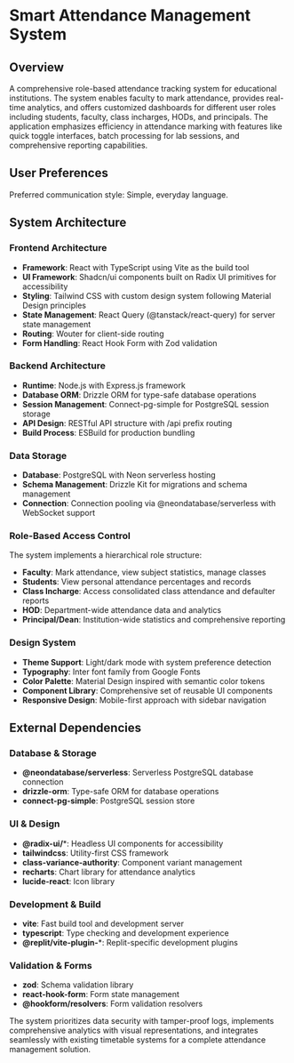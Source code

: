# Smart Attendance Management System

## Overview

A comprehensive role-based attendance tracking system for educational institutions. The system enables faculty to mark attendance, provides real-time analytics, and offers customized dashboards for different user roles including students, faculty, class incharges, HODs, and principals. The application emphasizes efficiency in attendance marking with features like quick toggle interfaces, batch processing for lab sessions, and comprehensive reporting capabilities.

## User Preferences

Preferred communication style: Simple, everyday language.

## System Architecture

### Frontend Architecture
- **Framework**: React with TypeScript using Vite as the build tool
- **UI Framework**: Shadcn/ui components built on Radix UI primitives for accessibility
- **Styling**: Tailwind CSS with custom design system following Material Design principles
- **State Management**: React Query (@tanstack/react-query) for server state management
- **Routing**: Wouter for client-side routing
- **Form Handling**: React Hook Form with Zod validation

### Backend Architecture
- **Runtime**: Node.js with Express.js framework
- **Database ORM**: Drizzle ORM for type-safe database operations
- **Session Management**: Connect-pg-simple for PostgreSQL session storage
- **API Design**: RESTful API structure with /api prefix routing
- **Build Process**: ESBuild for production bundling

### Data Storage
- **Database**: PostgreSQL with Neon serverless hosting
- **Schema Management**: Drizzle Kit for migrations and schema management
- **Connection**: Connection pooling via @neondatabase/serverless with WebSocket support

### Role-Based Access Control
The system implements a hierarchical role structure:
- **Faculty**: Mark attendance, view subject statistics, manage classes
- **Students**: View personal attendance percentages and records
- **Class Incharge**: Access consolidated class attendance and defaulter reports
- **HOD**: Department-wide attendance data and analytics
- **Principal/Dean**: Institution-wide statistics and comprehensive reporting

### Design System
- **Theme Support**: Light/dark mode with system preference detection
- **Typography**: Inter font family from Google Fonts
- **Color Palette**: Material Design inspired with semantic color tokens
- **Component Library**: Comprehensive set of reusable UI components
- **Responsive Design**: Mobile-first approach with sidebar navigation

## External Dependencies

### Database & Storage
- **@neondatabase/serverless**: Serverless PostgreSQL database connection
- **drizzle-orm**: Type-safe ORM for database operations
- **connect-pg-simple**: PostgreSQL session store

### UI & Design
- **@radix-ui/***: Headless UI components for accessibility
- **tailwindcss**: Utility-first CSS framework
- **class-variance-authority**: Component variant management
- **recharts**: Chart library for attendance analytics
- **lucide-react**: Icon library

### Development & Build
- **vite**: Fast build tool and development server
- **typescript**: Type checking and development experience
- **@replit/vite-plugin-***: Replit-specific development plugins

### Validation & Forms
- **zod**: Schema validation library
- **react-hook-form**: Form state management
- **@hookform/resolvers**: Form validation resolvers

The system prioritizes data security with tamper-proof logs, implements comprehensive analytics with visual representations, and integrates seamlessly with existing timetable systems for a complete attendance management solution.